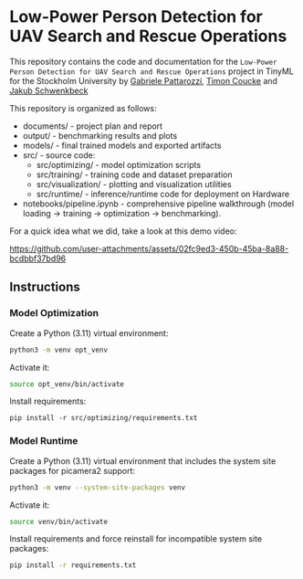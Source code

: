 # Low-Power Person Detection for UAV Search and Rescue Operations

This repository contains the code and documentation for the `Low-Power Person Detection for UAV Search and Rescue Operations` project in TinyML for the Stockholm University by [Gabriele Pattarozzi](https://github.com/gpatta), [Timon Coucke](https://github.com/LGDTimtou) and [Jakub Schwenkbeck](https://github.com/JakubSchwenkbeck)



This repository is organized as follows:

- documents/ - project plan and report
- output/ - benchmarking results and plots
- models/ - final trained models and exported artifacts
- src/ - source code:
  - src/optimizing/ - model optimization scripts 
  - src/training/ - training code and dataset preparation
  - src/visualization/ - plotting and visualization utilities
  - src/runtime/ - inference/runtime code for deployment on Hardware
- notebooks/pipeline.ipynb - comprehensive pipeline walkthrough (model loading → training → optimization → benchmarking).


For a quick idea what we did, take a look at this demo video:

https://github.com/user-attachments/assets/02fc9ed3-450b-45ba-8a88-bcdbbf37bd96





## Instructions


### Model Optimization

Create a Python (3.11) virtual environment:

```bash
python3 -m venv opt_venv
```

Activate it:

```bash
source opt_venv/bin/activate
```

Install requirements:
```
pip install -r src/optimizing/requirements.txt
```

### Model Runtime

Create a Python (3.11) virtual environment that includes the system site packages for picamera2 support:

```bash
python3 -m venv --system-site-packages venv
```

Activate it:

```bash
source venv/bin/activate
```

Install requirements and force reinstall for incompatible system site packages:

```bash
pip install -r requirements.txt
```

